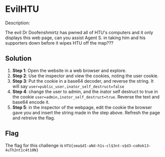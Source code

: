 # EvilHTU

Description:

The evil Dr Doofenshmirtz has pwned all of HTU's computers and it only displays this web page, can you assist Agent S. in taking him and his supporters down before it wipes HTU off the map???

## Solution

1. **Step 1**: Open the website in a web browser and explore.
2. **Step 2**: Use the inspector and view the cookies, noting the user cookie.
3. **Step 3**: Put the cookie in a base64 decoder, and reverse the string. It will say `user=public_user,inator_self_destruct=false`
4. **Step 4**: change the user to admin, and the inator self destruct to true in the cookie `user=admin,inator_self_destruct=true`. Reverse the text and base64 encode it.
5. **Step 5**: in the inspector of the webpage, edit the cookie the browser gave you and insert the string made in the step above. Refresh the page and retreive the flag.

## Flag

The flag for this challenge is `HTU{sma$dI-aNd-h1s-cl$3nt-s$d3-co0ok13-4uTh2nt1c4t10N}`
